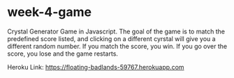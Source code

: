 # week-4-game


Crystal Generator Game in Javascript. The goal of the game is to match the predefined score listed, and clicking on a different cyrstal will give you a different random number. If you match the score, you win. If you go over the score, you lose and the game restarts.

Heroku Link: https://floating-badlands-59767.herokuapp.com
